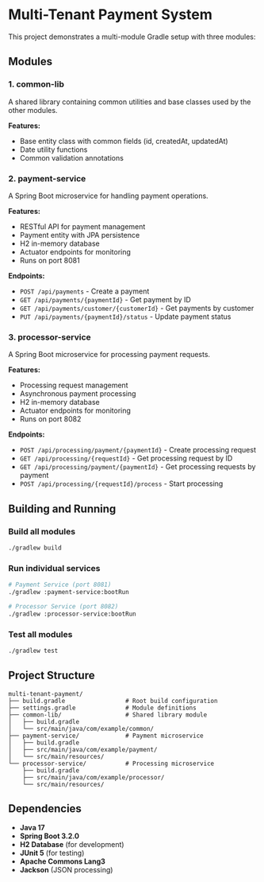 # Multi-Tenant Payment System

This project demonstrates a multi-module Gradle setup with three modules:

## Modules

### 1. common-lib
A shared library containing common utilities and base classes used by the other modules.

**Features:**
- Base entity class with common fields (id, createdAt, updatedAt)
- Date utility functions
- Common validation annotations

### 2. payment-service
A Spring Boot microservice for handling payment operations.

**Features:**
- RESTful API for payment management
- Payment entity with JPA persistence
- H2 in-memory database
- Actuator endpoints for monitoring
- Runs on port 8081

**Endpoints:**
- `POST /api/payments` - Create a payment
- `GET /api/payments/{paymentId}` - Get payment by ID
- `GET /api/payments/customer/{customerId}` - Get payments by customer
- `PUT /api/payments/{paymentId}/status` - Update payment status

### 3. processor-service
A Spring Boot microservice for processing payment requests.

**Features:**
- Processing request management
- Asynchronous payment processing
- H2 in-memory database
- Actuator endpoints for monitoring
- Runs on port 8082

**Endpoints:**
- `POST /api/processing/payment/{paymentId}` - Create processing request
- `GET /api/processing/{requestId}` - Get processing request by ID
- `GET /api/processing/payment/{paymentId}` - Get processing requests by payment
- `POST /api/processing/{requestId}/process` - Start processing

## Building and Running

### Build all modules
```bash
./gradlew build
```

### Run individual services
```bash
# Payment Service (port 8081)
./gradlew :payment-service:bootRun

# Processor Service (port 8082)
./gradlew :processor-service:bootRun
```

### Test all modules
```bash
./gradlew test
```

## Project Structure
```
multi-tenant-payment/
├── build.gradle                 # Root build configuration
├── settings.gradle              # Module definitions
├── common-lib/                  # Shared library module
│   ├── build.gradle
│   └── src/main/java/com/example/common/
├── payment-service/             # Payment microservice
│   ├── build.gradle
│   ├── src/main/java/com/example/payment/
│   └── src/main/resources/
└── processor-service/           # Processing microservice
    ├── build.gradle
    ├── src/main/java/com/example/processor/
    └── src/main/resources/
```

## Dependencies

- **Java 17**
- **Spring Boot 3.2.0**
- **H2 Database** (for development)
- **JUnit 5** (for testing)
- **Apache Commons Lang3**
- **Jackson** (JSON processing)